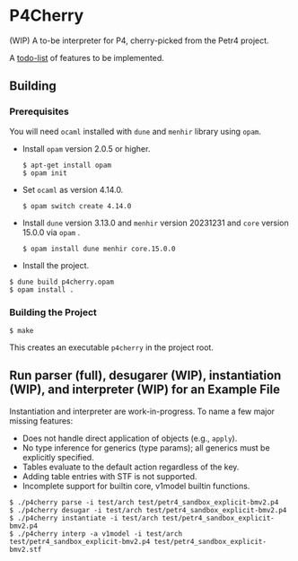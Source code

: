 # P4Cherry

(WIP) A to-be interpreter for P4, cherry-picked from the Petr4 project.

A [todo-list](https://docs.google.com/document/d/1qWz9xwa-DNAfd_Y1pCb6zkRcxO5536zCc4aw5ExA0W8/edit?usp=sharing) of features to be implemented.

## Building

### Prerequisites

You will need `ocaml` installed with `dune` and `menhir` library using `opam`.

* Install `opam` version 2.0.5 or higher.
  ```
  $ apt-get install opam
  $ opam init
  ```

* Set `ocaml` as version 4.14.0.
  ```
  $ opam switch create 4.14.0
  ```
  
* Install `dune` version 3.13.0 and `menhir` version 20231231 and `core` version 15.0.0 via `opam` .
  ```
  $ opam install dune menhir core.15.0.0
  ```

* Install the project.

```shell
$ dune build p4cherry.opam 
$ opam install .
```

### Building the Project

```shell
$ make
```

This creates an executable `p4cherry` in the project root.

## Run parser (full), desugarer (WIP), instantiation (WIP), and interpreter (WIP) for an Example File

Instantiation and interpreter are work-in-progress.
To name a few major missing features:
- Does not handle direct application of objects (e.g., `apply`).
- No type inference for generics (type params); all generics must be explicitly specified.
- Tables evaluate to the default action regardless of the key.
- Adding table entries with STF is not supported.
- Incomplete support for builtin core, v1model builtin functions.

```shell
$ ./p4cherry parse -i test/arch test/petr4_sandbox_explicit-bmv2.p4
$ ./p4cherry desugar -i test/arch test/petr4_sandbox_explicit-bmv2.p4
$ ./p4cherry instantiate -i test/arch test/petr4_sandbox_explicit-bmv2.p4
$ ./p4cherry interp -a v1model -i test/arch test/petr4_sandbox_explicit-bmv2.p4 test/petr4_sandbox_explicit-bmv2.stf
```
